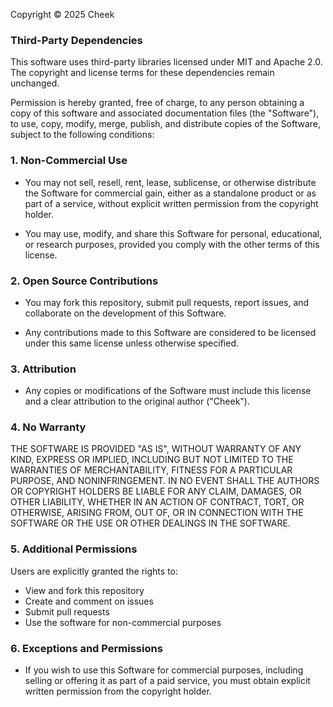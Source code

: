 Copyright © 2025 Cheek


### Third-Party Dependencies
This software uses third-party libraries licensed under MIT and Apache 2.0.
The copyright and license terms for these dependencies remain unchanged.


Permission is hereby granted, free of charge, to any person obtaining a copy of this
software and associated documentation files (the "Software"), to use, copy, modify,
merge, publish, and distribute copies of the Software, subject to the following conditions:


### 1. Non-Commercial Use
- You may not sell, resell, rent, lease, sublicense, or otherwise distribute the 
Software for commercial gain, either as a standalone product or as part of a service, 
without explicit written permission from the copyright holder.

- You may use, modify, and share this Software for personal, educational, or research
purposes, provided you comply with the other terms of this license.


### 2. Open Source Contributions
- You may fork this repository, submit pull requests, report issues, and collaborate on 
the development of this Software.

- Any contributions made to this Software are considered to be licensed under this same
license unless otherwise specified.


### 3. Attribution
- Any copies or modifications of the Software must include this license and a clear 
attribution to the original author ("Cheek").

### 4. No Warranty
THE SOFTWARE IS PROVIDED "AS IS", WITHOUT WARRANTY OF ANY KIND, EXPRESS OR IMPLIED, 
INCLUDING BUT NOT LIMITED TO THE WARRANTIES OF MERCHANTABILITY, FITNESS FOR A PARTICULAR
PURPOSE, AND NONINFRINGEMENT. IN NO EVENT SHALL THE AUTHORS OR COPYRIGHT HOLDERS BE 
LIABLE FOR ANY CLAIM, DAMAGES, OR OTHER LIABILITY, WHETHER IN AN ACTION OF CONTRACT,
TORT, OR OTHERWISE, ARISING FROM, OUT OF, OR IN CONNECTION WITH THE SOFTWARE OR THE
USE OR OTHER DEALINGS IN THE SOFTWARE.


### 5. Additional Permissions
Users are explicitly granted the rights to:
- View and fork this repository
- Create and comment on issues
- Submit pull requests
- Use the software for non-commercial purposes


### 6. Exceptions and Permissions
- If you wish to use this Software for commercial purposes, including selling or 
offering it as part of a paid service, you must obtain explicit written permission
from the copyright holder.